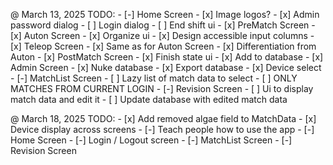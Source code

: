 
@ March 13, 2025
TODO:
    - [-] Home Screen
        - [x] Image logos?
        - [x] Admin password dialog
        - [ ] Login dialog
        - [ ] End shift ui
    - [x] PreMatch Screen
    - [x] Auton Screen
        - [x] Organize ui
        - [x] Design accessible input columns
    - [x] Teleop Screen
        - [x] Same as for Auton Screen
        - [x] Differentiation from Auton
    - [x] PostMatch Screen
        - [x] Finish state ui
        - [x] Add to database
    - [x] Admin Screen
        - [x] Nuke database
        - [x] Export database
        - [x] Device select
    - [-] MatchList Screen
        - [ ] Lazy list of match data to select
        - [ ] ONLY MATCHES FROM CURRENT LOGIN
    - [-] Revision Screen
        - [ ] Ui to display match data and edit it
        - [ ] Update database with edited match data

@ March 18, 2025
TODO:
    - [x] Add removed algae field to MatchData
    - [x] Device display across screens
    - [-] Teach people how to use the app
    - [-] Home Screen
        - [-] Login / Logout screen
    - [-] MatchList Screen
    - [-] Revision Screen